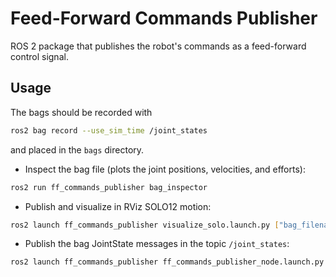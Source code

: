 # Feed-Forward Commands Publisher

ROS 2 package that publishes the robot's commands as a feed-forward control signal.

## Usage

The bags should be recorded with
```bash
ros2 bag record --use_sim_time /joint_states
```
and placed in the `bags` directory.

- Inspect the bag file (plots the joint positions, velocities, and efforts):
```bash
ros2 run ff_commands_publisher bag_inspector
```
- Publish and visualize in RViz SOLO12 motion:
```bash
ros2 launch ff_commands_publisher visualize_solo.launch.py ["bag_filename:='<filename>'"] [rate:=<num>] [use_sim_time:=<true|false>] 
```
- Publish the bag JointState messages in the topic `/joint_states`:
```bash
ros2 launch ff_commands_publisher ff_commands_publisher_node.launch.py ["bag_filename:='<filename>'"]
```
